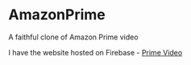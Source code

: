 # AmazonPrime
A faithful clone of Amazon Prime video

I have the website hosted on Firebase - [Prime Video](https://prime-a4520.web.app/)

